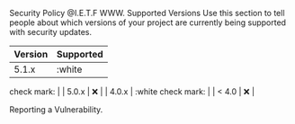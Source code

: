 Security Policy
@I.E.T.F
WWW.
Supported Versions
Use this section to tell people about which versions of your project are
currently being supported with security updates.

| Version | Supported          |
| ------- | ------------------ |
| 5.1.x   | :white
check
mark: |
| 5.0.x   | :x:                |
| 4.0.x   | :white
check
mark: |
| < 4.0   | :x:                |

Reporting a Vulnerability.
